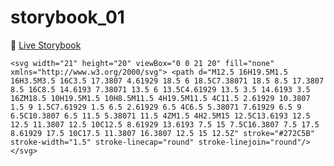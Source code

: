 # storybook_01

🚀 [Live Storybook](https://6346c29f12cb3212588eb719-kysdmcdpcq.chromatic.com/?path=/story/card01--regular)


`<svg width="21" height="20" viewBox="0 0 21 20" fill="none" xmlns="http://www.w3.org/2000/svg">
<path d="M12.5 16H19.5M1.5 16H3.5M3.5 16C3.5 17.3807 4.61929 18.5 6 18.5C7.38071 18.5 8.5 17.3807 8.5 16C8.5 14.6193 7.38071 13.5 6 13.5C4.61929 13.5 3.5 14.6193 3.5 16ZM18.5 10H19.5M1.5 10H8.5M11.5 4H19.5M11.5 4C11.5 2.61929 10.3807 1.5 9 1.5C7.61929 1.5 6.5 2.61929 6.5 4C6.5 5.38071 7.61929 6.5 9 6.5C10.3807 6.5 11.5 5.38071 11.5 4ZM1.5 4H2.5M15 12.5C13.6193 12.5 12.5 11.3807 12.5 10C12.5 8.61929 13.6193 7.5 15 7.5C16.3807 7.5 17.5 8.61929 17.5 10C17.5 11.3807 16.3807 12.5 15 12.5Z" stroke="#272C5B" stroke-width="1.5" stroke-linecap="round" stroke-linejoin="round"/>
</svg>`
